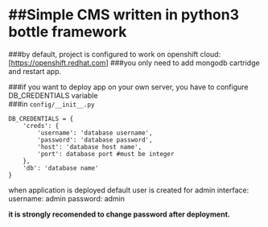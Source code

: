 ##Simple CMS written in python3 bottle framework
======

###by default, project is configured to work on openshift cloud: [https://openshift.redhat.com]
###you only need to add mongodb cartridge and restart app.

###if you want to deploy app on your own server, you have to configure DB_CREDENTIALS variable  
###in ```config/__init__.py```

```
DB_CREDENTIALS = {
    'creds': {
        'username': 'database username',
        'password': 'database password',
        'host': 'database host name',
        'port': database port #must be integer
    },
    'db': 'database name'
}
```

when application is deployed default user is created for admin interface:
username: admin
password: admin

**it is strongly recomended to change password after deployment.**


